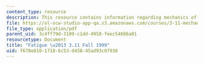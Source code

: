 ```yaml
---
content_type: resource
description: This resource contains information regarding mechanics of materials.
file: https://ol-ocw-studio-app-qa.s3.amazonaws.com/courses/3-11-mechanics-of-materials-fall-1999/f678e01017186c53d45845ad93c07938_MIT3_11F99_fatigue.pdf
file_type: application/pdf
parent_uid: 3c4ff79d-3109-c1dd-4958-feec54686a01
resourcetype: Document
title: "Fatigue \u2013 3.11 Fall 1999"
uid: f678e010-1718-6c53-d458-45ad93c07938
---
```

